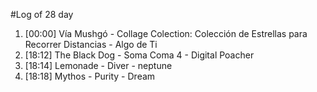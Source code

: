 #Log of 28 day

1. [00:00] Vía Mushgó - Collage Colection: Colección de Estrellas para Recorrer Distancias - Algo de Ti
1. [18:12] The Black Dog - Soma Coma 4 - Digital Poacher
1. [18:14] Lemonade - Diver - neptune
1. [18:18] Mythos - Purity - Dream
